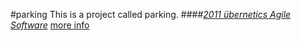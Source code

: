 #parking
This is a project called parking.
####[*2011 übernetics Agile Software*](http://ubernetics.com/)
[more info](http://ubernetics.com/products/parking)
